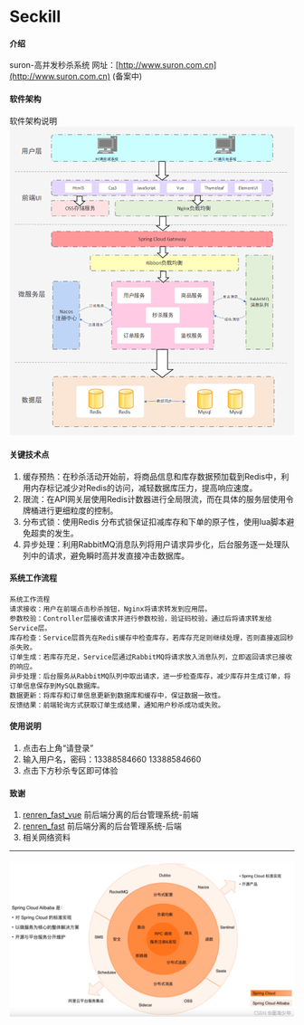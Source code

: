 # Seckill

#### 介绍
suron-高并发秒杀系统
网址：[http://www.suron.com.cn](http://www.suron.com.cn) (备案中)

#### 软件架构
软件架构说明
![img_2.png](img_2.png)
#### 关键技术点
1. 缓存预热：在秒杀活动开始前，将商品信息和库存数据预加载到Redis中，利用内存标记减少对Redis的访问，减轻数据库压力，提高响应速度。
2. 限流：在API网关层使用Redis计数器进行全局限流，而在具体的服务层使用令牌桶进行更细粒度的控制。
3. 分布式锁：使用Redis 分布式锁保证扣减库存和下单的原子性，使用lua脚本避免超卖的发生。
4. 异步处理：利用RabbitMQ消息队列将用户请求异步化，后台服务逐一处理队列中的请求，避免瞬时高并发直接冲击数据库。
#### 系统工作流程

    系统工作流程
    请求接收：用户在前端点击秒杀按钮，Nginx将请求转发到应用层。
    参数校验：Controller层接收请求并进行参数校验，验证码校验，通过后将请求转发给Service层。
    库存检查：Service层首先在Redis缓存中检查库存，若库存充足则继续处理，否则直接返回秒杀失败。
    订单生成：若库存充足，Service层通过RabbitMQ将请求放入消息队列，立即返回请求已接收的响应。
    异步处理：后台服务从RabbitMQ队列中取出请求，进一步检查库存，减少库存并生成订单，将订单信息保存到MySQL数据库。
    数据更新：将库存和订单信息更新到数据库和缓存中，保证数据一致性。
    反馈结果：前端轮询方式获取订单生成结果，通知用户秒杀成功或失败。

#### 使用说明

1.  点击右上角“请登录”
2.  输入用户名，密码：13388584660 13388584660
3.  点击下方秒杀专区即可体验

#### 致谢

1. [renren_fast_vue](https://gitee.com/renrenio/renren-fast-vue) 前后端分离的后台管理系统-前端
2. [renren_fast](https://gitee.com/renrenio/renren-fast) 前后端分离的后台管理系统-后端
3. 相关网络资料
** **
####
![img.png](img.png)
